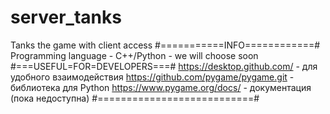 # server_tanks
Tanks the game with client access
#===========INFO============#
Programming language - C++/Python - we will choose soon
#===USEFUL=FOR=DEVELOPERS===#
https://desktop.github.com/ - для удобного взаимодействия 
https://github.com/pygame/pygame.git - библиотека для Python 
https://www.pygame.org/docs/ - документация (пока недоступна)
#===========================#


